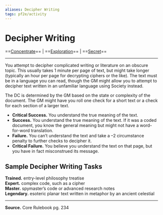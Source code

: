 ```yaml
---
aliases: Decipher Writing 
tags: pf2e/activity
---
```


# Decipher Writing

==[Concentrate](../Traits/Concentrate.md)== | ==[Exploration](../Traits/Exploration.md)== | ==[Secret](../Traits/Secret.md)==

---

You attempt to decipher complicated writing or literature on an obscure topic. This usually takes 1 minute per page of text, but might take longer (typically an hour per page for decrypting ciphers or the like). The text must be in a language you can read, though the GM might allow you to attempt to decipher text written in an unfamiliar language using Society instead.

The DC is determined by the GM based on the state or complexity of the document. The GM might have you roll one check for a short text or a check for each section of a larger text.

- **Critical Success.** You understand the true meaning of the text.
- **Success.** You understand the true meaning of the text. If it was a coded document, you know the general meaning but might not have a word-for-word translation.
- **Failure.** You can’t understand the text and take a –2 circumstance penalty to further checks to decipher it.
- **Critical Failure.** You believe you understand the text on that page, but you have in fact misconstrued its message.

## Sample Decipher Writing Tasks

**Trained.** entry-level philosophy treatise  
**Expert.** complex code, such as a cipher  
**Master.** spymaster’s code or advanced research notes  
**Legendary.** esoteric planar text written in metaphor by an ancient celestial

---

**Source.** Core Rulebook pg. 234
